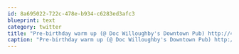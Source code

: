 ```yaml
---
id: 8a695022-722c-478e-b934-c6283ed3afc3
blueprint: text
category: twitter
title: "Pre-birthday warm up (@ Doc Willoughby's Downtown Pub‎) http://4sq.com/8bQiVL"
caption: "Pre-birthday warm up (@ Doc Willoughby's Downtown Pub‎) http://4sq.com/8bQiVL"
---
```

